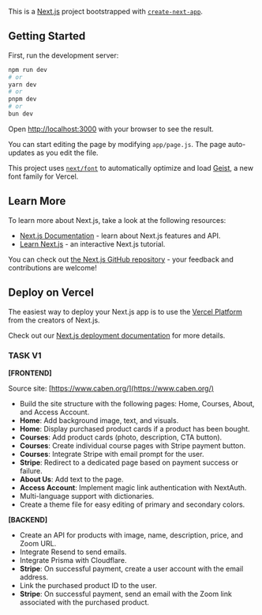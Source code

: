 This is a [Next.js](https://nextjs.org) project bootstrapped with [`create-next-app`](https://github.com/vercel/next.js/tree/canary/packages/create-next-app).

## Getting Started

First, run the development server:

```bash
npm run dev
# or
yarn dev
# or
pnpm dev
# or
bun dev
```

Open [http://localhost:3000](http://localhost:3000) with your browser to see the result.

You can start editing the page by modifying `app/page.js`. The page auto-updates as you edit the file.

This project uses [`next/font`](https://nextjs.org/docs/app/building-your-application/optimizing/fonts) to automatically optimize and load [Geist](https://vercel.com/font), a new font family for Vercel.

## Learn More

To learn more about Next.js, take a look at the following resources:

- [Next.js Documentation](https://nextjs.org/docs) - learn about Next.js features and API.
- [Learn Next.js](https://nextjs.org/learn) - an interactive Next.js tutorial.

You can check out [the Next.js GitHub repository](https://github.com/vercel/next.js) - your feedback and contributions are welcome!

## Deploy on Vercel

The easiest way to deploy your Next.js app is to use the [Vercel Platform](https://vercel.com/new?utm_medium=default-template&filter=next.js&utm_source=create-next-app&utm_campaign=create-next-app-readme) from the creators of Next.js.

Check out our [Next.js deployment documentation](https://nextjs.org/docs/app/building-your-application/deploying) for more details.

### TASK V1

**[FRONTEND]**

Source site: [https://www.caben.org/](https://www.caben.org/)

- Build the site structure with the following pages: Home, Courses, About, and Access Account.
- **Home**: Add background image, text, and visuals.
- **Home**: Display purchased product cards if a product has been bought.
- **Courses**: Add product cards (photo, description, CTA button).
- **Courses**: Create individual course pages with Stripe payment button.
- **Courses**: Integrate Stripe with email prompt for the user.
- **Stripe**: Redirect to a dedicated page based on payment success or failure.
- **About Us**: Add text to the page.
- **Access Account**: Implement magic link authentication with NextAuth.
- Multi-language support with dictionaries.
- Create a theme file for easy editing of primary and secondary colors.

**[BACKEND]**

- Create an API for products with image, name, description, price, and Zoom URL.
- Integrate Resend to send emails.
- Integrate Prisma with Cloudflare.
- **Stripe**: On successful payment, create a user account with the email address.
- Link the purchased product ID to the user.
- **Stripe**: On successful payment, send an email with the Zoom link associated with the purchased product.






